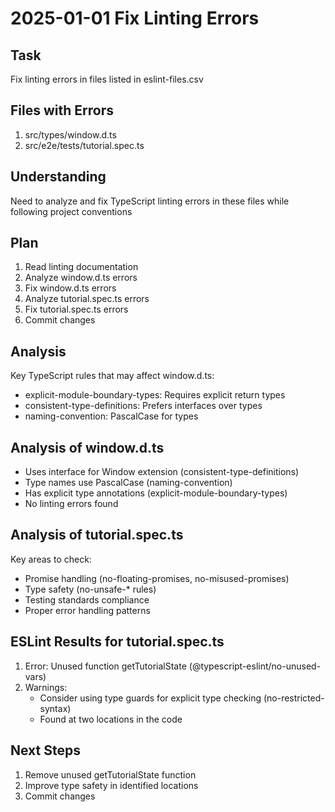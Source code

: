 # 2025-01-01 Fix Linting Errors

## Task
Fix linting errors in files listed in eslint-files.csv

## Files with Errors
1. src/types/window.d.ts
2. src/e2e/tests/tutorial.spec.ts

## Understanding
Need to analyze and fix TypeScript linting errors in these files while following project conventions

## Plan
1. Read linting documentation
2. Analyze window.d.ts errors
3. Fix window.d.ts errors
4. Analyze tutorial.spec.ts errors
5. Fix tutorial.spec.ts errors
6. Commit changes

## Analysis
Key TypeScript rules that may affect window.d.ts:
- explicit-module-boundary-types: Requires explicit return types
- consistent-type-definitions: Prefers interfaces over types
- naming-convention: PascalCase for types

## Analysis of window.d.ts
- Uses interface for Window extension (consistent-type-definitions)
- Type names use PascalCase (naming-convention)
- Has explicit type annotations (explicit-module-boundary-types)
- No linting errors found

## Analysis of tutorial.spec.ts
Key areas to check:
- Promise handling (no-floating-promises, no-misused-promises)
- Type safety (no-unsafe-* rules)
- Testing standards compliance
- Proper error handling patterns

## ESLint Results for tutorial.spec.ts
1. Error: Unused function getTutorialState (@typescript-eslint/no-unused-vars)
2. Warnings:
   - Consider using type guards for explicit type checking (no-restricted-syntax)
   - Found at two locations in the code

## Next Steps
1. Remove unused getTutorialState function
2. Improve type safety in identified locations
3. Commit changes
